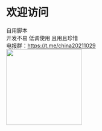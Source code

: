# 欢迎访问 #
自用脚本
<br/>
开发不易 低调使用 且用且珍惜
<br/>
电报群：https://t.me/china20211029
<br/>
<img src="https://github.com/bluesmallpig/scripts/blob/main/img/zs.png?raw=true" width="200" height="200" alt=""/><br/>
